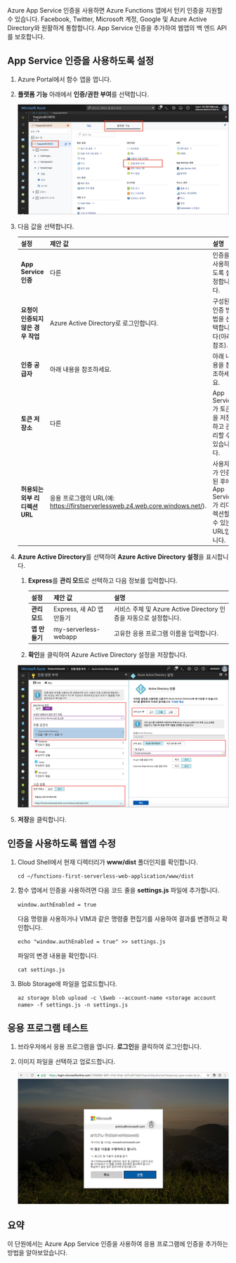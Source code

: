 Azure App Service 인증을 사용하면 Azure Functions 앱에서 턴키 인증을 지원할 수 있습니다. Facebook, Twitter, Microsoft 계정, Google 및 Azure Active Directory와 원활하게 통합합니다. App Service 인증을 추가하여 웹앱의 백 엔드 API를 보호합니다.

## <a name="enable-app-service-authentication"></a>App Service 인증을 사용하도록 설정

1. Azure Portal에서 함수 앱을 엽니다.

1. **플랫폼 기능** 아래에서 **인증/권한 부여**를 선택합니다.

    ![인증 및 권한 부여 선택](../media/6-authorization.jpg)


1. 다음 값을 선택합니다.
    
    | 설정      |  제안 값   | 설명                                        |
    | --- | --- | ---|
    | **App Service 인증** | 다른 | 인증을 사용하도록 설정합니다. |
    | **요청이 인증되지 않은 경우 작업** | Azure Active Directory로 로그인합니다. | 구성된 인증 방법을 선택합니다(아래 참조). |
    | **인증 공급자** | 아래 내용을 참조하세요. | 아래 내용을 참조하세요. |
    | **토큰 저장소** | 다른 | App Service가 토큰을 저장하고 관리할 수 있습니다. |
    | **허용되는 외부 리디렉션 URL** | 응용 프로그램의 URL(예: https://firstserverlessweb.z4.web.core.windows.net/). | 사용자가 인증된 후에 App Service가 리디렉션할 수 있는 URL입니다. |

1. **Azure Active Directory**를 선택하여 **Azure Active Directory 설정**을 표시합니다.

    1. **Express**를 **관리 모드**로 선택하고 다음 정보를 입력합니다.
    
        | 설정      |  제안 값   | 설명                                        |
        | --- | --- | ---|
        | **관리 모드** | Express, 새 AD 앱 만들기 | 서비스 주체 및 Azure Active Directory 인증을 자동으로 설정합니다. |
        | **앱 만들기** | my-serverless-webapp | 고유한 응용 프로그램 이름을 입력합니다. |
    
    1. **확인**을 클릭하여 Azure Active Directory 설정을 저장합니다.

    ![인증/권한 부여 및 Azure Active Directory 설정](../media/6-create-aad.png)


1. **저장**을 클릭합니다.


## <a name="modify-the-web-app-to-enable-authentication"></a>인증을 사용하도록 웹앱 수정

1. Cloud Shell에서 현재 디렉터리가 **www/dist** 폴더인지를 확인합니다.

    ```azurecli
    cd ~/functions-first-serverless-web-application/www/dist
    ```

1. 함수 앱에서 인증을 사용하려면 다음 코드 줄을 **settings.js** 파일에 추가합니다.

    `window.authEnabled = true`

    다음 명령을 사용하거나 VIM과 같은 명령줄 편집기를 사용하여 결과를 변경하고 확인합니다.

    ```azurecli
    echo "window.authEnabled = true" >> settings.js
    ```

    파일의 변경 내용을 확인합니다.

    ```azurecli
    cat settings.js
    ```

1. Blob Storage에 파일을 업로드합니다.

    ```azurecli
    az storage blob upload -c \$web --account-name <storage account name> -f settings.js -n settings.js
    ```


## <a name="test-the-application"></a>응용 프로그램 테스트

1. 브라우저에서 응용 프로그램을 엽니다. **로그인**을 클릭하여 로그인합니다.

1. 이미지 파일을 선택하고 업로드합니다.

    ![로그인 페이지](../media/6-aad-auth.png)
    

## <a name="summary"></a>요약

이 단원에서는 Azure App Service 인증을 사용하여 응용 프로그램에 인증을 추가하는 방법을 알아보았습니다.
